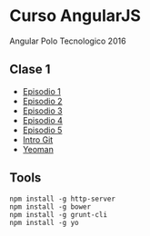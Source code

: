 # Curso AngularJS
Angular Polo Tecnologico 2016

## Clase 1

- [Episodio 1](http://cortezcristian.com/curso-node-js/material/slides/episodio1.html#/)
- [Episodio 2](http://cortezcristian.com/curso-node-js/material/slides/episodio2.html#/)
- [Episodio 3](http://cortezcristian.com/curso-node-js/material/slides/episodio3.html#/)
- [Episodio 4](http://cortezcristian.com/curso-node-js/material/slides/episodio4.html#/)
- [Episodio 5](http://cortezcristian.com/curso-node-js/material/slides/episodio5.html#/)
- [Intro Git](http://cortezcristian.com/curso-node-js/material/slides/episodio1.html#/3)
- [Yeoman](http://cortezcristian.com/talks/nodejs-goodies/#/13)

## Tools

```
npm install -g http-server
npm install -g bower
npm install -g grunt-cli
npm install -g yo
```
